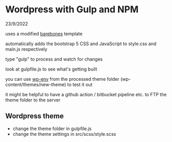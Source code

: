 # Wordpress with Gulp and NPM

23/9/2022

uses a modified [barebones](https://github.com/benchmarkstudios/barebones) template

automatically adds the bootstrap 5 CSS and JavaScript to style.css and main.js respectively

type "gulp" to process and watch for changes

look at gulpfile.js to see what's getting built

you can use [wp-env](https://developer.wordpress.org/block-editor/reference-guides/packages/packages-env/) from the processed theme folder (wp-content/themes/new-theme) to test it out

it might be helpful to have a github action / bitbucket pipeline etc. to FTP the theme folder to the server

## Wordpress theme

- change the theme folder in gulpfile.js
- change the theme settings in src/scss/style.scss
